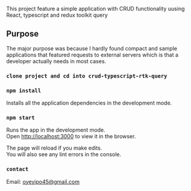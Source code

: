 This project feature a simple application with CRUD functionality uusing React, typescript and redux toolkit query



## Purpose

The major purpose was because I hardly found compact and sample applications that featured requests to external servers which is that a developer actually needs in most cases. 

### `clone project and cd into crud-typescript-rtk-query`

### `npm install`

Installs all the application dependencies in the development mode.<br />

### `npm start`

Runs the app in the development mode.<br />
Open [http://localhost:3000](http://localhost:3000) to view it in the browser.

The page will reload if you make edits.<br />
You will also see any lint errors in the console.


### `contact`

Email: oyeyipo45@gmail.com<br />


